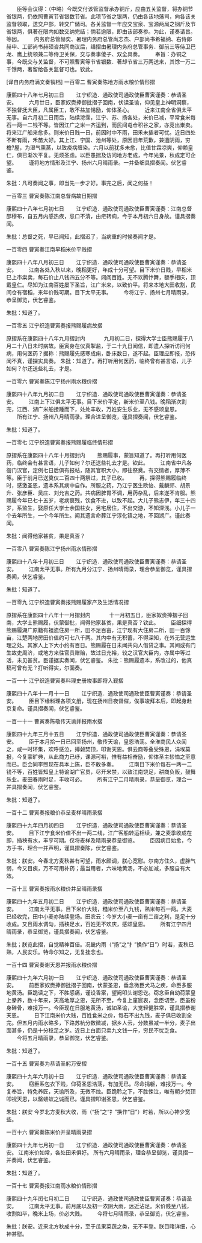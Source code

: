 <!-- { "loadSidebar": true } -->
　　臣等会议得：（中略）今既交付该管监督承办铜斤，应由五关监督，将办铜节省银两，仍依照曹寅节省银数节省。此项节省之银两，仍由各该地藩司，向各该关监督领取，送交户部，转交广储司。各关监督一年应交宝泉、宝源两局之钢斤及节省银两，俱著在限内如数交纳完结；倘若逾限，即由该部奏参。为此，谨奏请旨。等因。 
　　内务府总管赫奕、暑理内务府总管尚志杰、户部尚书希福纳、右侍郎赫申、工部尚书赫硕咨共同商议后，缮摺由暑理内务府总管事务．御前三等侍卫巴龙、鹰上统领兼二等侍卫关保，交与奏事傻子、双全具奏。 
　　奉旨：办铜之事，今既交与关监督，不可照曹寅等节省银数．著却节省三万两送来，其馀一万二千馀两，著留给各关监督可也。钦此。 

[译自内务府满文奏销档] 
一百零二 曹寅奏陈地方雨水粮价情形摺 

康熙四十八年七月初三日 
　　江宁织造．通政使司通政使臣曹寅谨奏：恭请圣安。 
　　六月廿日，臣家奴赍捧御批摺子回南，伏读圣谕，仰见皇上神明洞察，不独督抚大臣，凡属臣工，敢不益加惕励，仰体圣心。 
　　近来江南全省俱太平无事。自六月初二日雨后，陆续滂霈，江宁、苏、扬各处，米价已减，平常食米每石一两一二钱不等。皆因江广之米一齐运到，而民间屯仓积谷之家，亦竞出粜卖。将来江广船来愈多。则米价日贱一日，前因时中不雨，田禾未插者可忧。近日四处不断有雨，禾苗大好。其上江、宁国、池州等处，原因旧年荒歉，兼遭阴雨，穷檐?屋，为湿气熏蒸，以致疫病缠染。六月以前犹多未愈，比值甘霖凉爽，仰赖皇仁，俱已渐次平复。无烦圣虑。以臣愚揣及访问地方老成，今年光景，秋成定可企望。 
　　谨将地方情形及江宁、扬州六月晴雨录。一并备细具摺奏闻。伏乞睿鉴。 

朱批：凡可奏闻之事，即当先一步才好。事完之后，闻之何益！ 

一百零三 曹寅奏陈江南总督病故日期摺 

康熙四十八年七月初七日 
　　江宁织造．通政使司通政使臣曹寅谨奏：江南总督邵穆布，自五月内感热疾，忌口不清，由疟转痢，今于本月初六日身故。谨具摺奏闻。 

朱批：总督之死，早已闻知，此摺迟了，当病重的时候奏闻才是。 

一百零四 曹寅奏江南早稻米价平贱摺 

康熙四十八年八月初三日 
　　江宁织造．通政使司通政使臣曹寅谨奏：恭请圣安。 
　　江南各处入秋以来，晚稻更好，年成十分可望。目下米价日贱，早稻米巳上市粜卖，每石价止八钱四五分不等。闾阎百姓。无不欢腾忭舞，额手相庆，顶戴皇仁。尽知为江南百姓屡下圣旨，江广米来，以致价平。将来本地大田收割，民间仓有宿稻，来年价贱可期。目下太平无事。 
　　今将江宁、扬州七月晴雨录，恭呈御览，伏乞睿鉴。 

朱批：知道了。 

一百零五 江宁织造曹寅奏报熊赐履病故摺 

原摺系在康熙四十八年九月摺封内 
　 
　　九月初二日，探得大学士臣熊赐履于八月二十八日未时病故。臣寅身在仪真掣盐，于二十九日闻信，即遣人探听访问何病，用何医药？据称：熊赐履先感寒成痢，卧床数日，遂不起。臣理应即报，恐传闻不真，谨探实具奏。 
朱批：知道了。再打听用何医药，临终曾有甚言语，儿子如何？尔还送些礼去，才是。 

一百零六 曹寅奏陈江宁扬州雨水粮价摺 

康熙四十八年九月初二日 
　　江宁织造．通政使司通政使臣曹寅谨奏：恭请圣安。 
　　江南上下江俱太平无事。目下米价平定，新米价至八钱。晚稻渐次割完，江西、湖广米船接踵而下，处处丰收，万姓安生乐业，无不感颂皇恩。 
　　所有江宁、扬州八月晴雨录。理合进呈御览，谨具摺奏闻，伏乞睿鉴。 

朱批：知道了。 

一百零七 江宁织造曹寅奏报熊赐履临终情形摺 

原摺系在康熙四十八年十月摺封内 
　　熊赐履事，蒙旨知道了。再打听用何医药，临终会有甚言语，儿子如何？尔还送些礼去才是。钦此。 
　　江南省中凡各衙门汉官，定例七日后俱有报帖，随其官职大小，即往祭奠。有交情者，厚薄不等。臣于前月已送奠仪二百四十两祭过，其子已收。 
　　再，探得熊赐履临终时，感激圣恩，遗本系其病中自作。所服之药，乃江宁医生欧怡、戴麟郊、胡景升、张彦臣、吴庄、刘允吉之药。共病因脾胃不调，用药杂乱，后来遂不肯服。熊赐履今年已七十五岁，老病衰残，饮食不进，以致不起。大儿子熊志伊，年三十四岁，系监生，娶原任大学士余国柱女，另宅居住，不出交游，不知深浅。小儿子一个去年所生，一个今年所生。闻其遗言命葬江宁淳化镇之地，不回湖广。谨此奏闻。 

朱批：闻得他家甚贫，果是真否？ 

一百零八 曹寅奏陈江宁扬州雨水情形摺 

康熙四十八年十月初三日 
　　江宁织造．通政使司通政使臣曹寅谨奏：恭请圣安。 
　　江南太平无事。所有九月分江宁、扬州晴雨录，理合恭呈御览，谨具摺奏闻，伏乞睿鉴。 

朱批：知道了。 

一百零九 江宁织造曹寅奏报熊赐履家产及生活情况摺 

原摺系在康熙四十八年十一月摺封内 
　 
　　十一月初五日，臣家奴赍捧摺子回南，大学士熊赐履，伏蒙御批，闻得他家甚贫，果是真否？钦此。 
　　臣细探得熊赐履湖广原籍有祖遗住房一所，田不足百亩，江宁现有大住房二所，田一百馀亩，江楚两地房田价值约可七八千两。其内中有无积蓄，不得深知，在外无营运生理之处。其家人上下大小约有百日。熊赐履在日未闻共向人借贷之事。其间或有门生故吏周济，或地方来往官员赠贻，故过日充裕，较之汉官大臣内，亦属中等过活，未见甚贫。臣谨据实奏闻，伏乞睿鉴。 
朱批：熊赐履遗本，系改过的，他真稿可曾有无？打听得实，尔面奏。 

一百一十 江宁织造曹寅奏料理史册竣事即将入觐摺 

康熙四十八年十一月十一日 
　　江宁织造．通政使司通政使臣曹寅谨奏：恭请圣安。 
　　臣目下缘料理各项文册，现在扬州日夜督催，俟事竣拜本后，即起身赴京复命。谨具摺奏闻，伏乞睿鉴。 

一百一十一 曹寅奏陈敬传天谕并报雨水摺 

康熙四十九年三月十五日 
　　江宁织造．通政使司通政使臣曹寅谨奏：恭请圣安。 
　　臣于本月拾一日已回至扬州，敬传天谕，皇恩浩荡。全淮商民人众闻之，咸一时环集，欢呼感泣，搏颡焚顶，叩谢天恩。俱云商等叠受殊恩，涓埃莫报，今复蒙旷典，从此商力已纾，课源可裕，惟有益相奋励，仰体圣主轸恤之至意而已。臣会同李煦现在具本上陈，臣不敢多奏。 
　　江南目下米价每石一两一二钱不等，百姓皆知皇上特谕湖广官员，尽开米禁，以致江南饶足，耕商负贩，鼓舞乐业。麦田春雨时足，丰收可必。 
　　所有江宁二月晴雨录，恭呈御览，理合一并具摺奏闻，伏乞睿鉴。 

朱批：知道了。 

一百十二 曹寅奏报粮价恭呈麦样晴雨录摺 

康熙四十九年四月初四日 
　　江宁织造．通政使司通政使臣曹寅谨奏：恭请圣安。 
　　目下江宁食米价值不出一两二线，江广客船转运相续，兼之麦季收成在即，插秧有水，丰亨可期。仅将麦样及晴雨录恭呈御览。 
　　臣因病目始愈，今方手书，理合一并声明，谨具摺奏陈，伏乞睿鉴。 

朱批：朕安。今春北方麦秋甚有可望，雨水颇调，朕心宽慰。尔南方住久，虚胖气弱，今又目疾，万不可用补药；最当用者，六味地黄汤，不必加减，多服自有大效。 

一百十三 曹寅奏报雨水粮价并呈晴雨录摺 

康熙四十九年五月初二日 
　　江宁织造．通政使司通政使臣曹寅谨奏：恭请圣安。 
　　江南太平无事。目下米价大贱，糙米价至八九钱，熟米每石一两。大麦已经收完，田中小麦亦陆续登场。田农云：今岁大小麦一亩有二亩之利，是足十分收成。又且雨水调匀，插秧足水，百姓无不欢庆，感颂皇恩。 
　　所有江宁四月晴雨录，恭呈御览，谨具摺奏闻，伏乞睿鉴。 

朱批；朕览此摺，自觉精神百倍。况畿内雨（“扬”之“扌”换作“日”）时若，麦秋已熟，人民安乐。特命尔知之，无复挂念也。 

一百十四 曹寅奏谢天恩并报雨水粮价摺 

康熙四十九年六月初一日 
　　江宁织造．通政使司通政使臣曹寅谨奏：恭请圣安。 
　　前臣家奴赍捧御批摺子回南，伏蒙圣恩，垂念微臣犬马之疾，命臣多服地黄汤。臣跪读之下，不胜感痛，谨设香案，望阙叩头谢恩讫。窃念臣自幼荷蒙皇上豢养，数十年来，天高地厚之恩，无所不至，今复上廑宸衷，念臣切至，臣虽粉身碎骨，难报万一。今臣现在日服地黄汤，诚如圣谕，大觉轻健胜常，谨具摺恭谢天恩。 
　　日下江南米价大贱，百姓食米之价，每石不出九钱，麦子俱已收割全完。但五月内雨水略多，下路苏杭分数微减，据乡人云，分数虽减一半分，麦子出面甚多，仍是十分稔足之岁。近日上白面只卖九文钱一斤，穷民不忧乏食。 
　　今将五月晴雨录，恭呈御览，伏乞睿鉴。 

朱批：知道了。 

一百十五 曹寅奏为恭请圣躬万安摺 

康熙四十九年六月初十日 
　　江宁织造．通政使司通政使臣曹寅谨奏：恭请圣安。 
　　窃臣系包衣下贱，仰荷圣恩浩荡，有加无已。尽命捐躯，难报万一。今复奉旨，特免养匠，天谕所及，无微不烛。臣跪聆之下，不胜悚泣，唯有朝夕焚顶叩祝天恩，以罄蝼蚁之诚而已。谨具摺叩谢圣恩，伏乞睿鉴。 

朱批：朕安 今岁北方麦秋大收，雨（“扬”之“扌”换作“日”）时若，所以心神少宽些。 

一百十六 曹寅奏陈米价并呈晴雨录摺 

康熙四十九年七月初一日 
　　江宁织造．通政使司通政使臣曹寅谨奏：恭请圣安。 
江南米价如常，各处田禾俱好。 
所有六月晴雨录，理合恭呈御览，谨具摺一并奏闻，伏乞睿鉴。 

朱批：知道了。 

一百十七 曹寅奏报江南雨水粮价情形摺 

康熙四十九年闰七月初二日 
　　江宁织造．通政使司通政使臣曹寅谨奏：恭请圣安。 
　　江南太平无事。前月底以及初一浓阴大雨，远近沾足。米价贱至八钱，收割如毕，晚米上场，价必大贱。 
　　今将七月晴雨录，恭呈御览，伏乞睿鉴。 

朱批：朕安。近来北方秋成十分，至于瓜果菜蔬之类，无不丰登。朕目睹详细，心神甚慰。 

